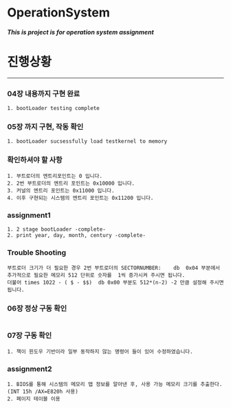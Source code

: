 OperationSystem
===========

##### This is project is for operation system assignment

# 진행상황
-------

### 04장 내용까지 구현 완료
```
1. bootLoader testing complete
```

### 05장 까지 구현, 작동 확인
```
1. bootLoader sucsessfully load testkernel to memory
```

### 확인하셔야 할 사항
```
1. 부트로더의 엔트리포인트는 0 입니다.
2. 2번 부트로더의 엔트리 포인트는 0x10000 입니다.
3. 커널의 엔트리 포인트는 0x11000 입니다.
4. 이후 구현되는 시스템의 엔트리 포인트는 0x11200 입니다.
```

### assignment1
```
1. 2 stage bootLoader -complete-
2. print year, day, month, century -complete-
```

### Trouble Shooting
```
부트로더 크기가 더 필요한 경우 2번 부트로더의 SECTORNUMBER:	db	0x04 부분에서 추가적으로 필요한 메모리 512 단위로 숫자를  1씩 증가시켜 주시면 됩니다.
더불어 times 1022 - ( $ - $$)	db 0x00 부분도 512*(n-2) -2 만큼 설정해 주시면 됩니다.

```

### 06장 정상 구동 확인
```

```

### 07장 구동 확인
```
1. 책이 윈도우 기반이라 일부 동작하지 않는 명령어 들이 있어 수정하였습니다.
```

### assignment2
```
1. BIOS를 통해 시스템의 메모리 맵 정보를 알아낸 후, 사용 가능 메모리 크기를 추출한다. (INT 15h /AX=E820h 사용)
2. 페이지 테이블 이용 
```